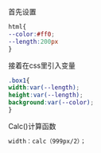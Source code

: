 

首先设置

```css
html{
--color:#ff0;
--length:200px
}

```

接着在css里引入变量

```css
.box1{
width:var(--length);
height:var(--length);
background:var(--color);
}
```

Calc()计算函数

```css
width：calc（999px/2）；
```

